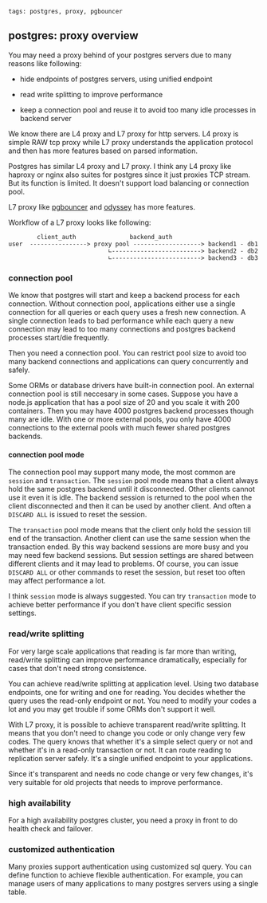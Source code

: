 ```metadata
tags: postgres, proxy, pgbouncer
```

## postgres: proxy overview

You may need a proxy behind of your postgres servers due to many reasons like following:

- hide endpoints of postgres servers, using unified endpoint

- read write splitting to improve performance

- keep a connection pool and reuse it to avoid too many idle processes in backend server

We know there are L4 proxy and L7 proxy for http servers. L4 proxy is simple RAW
 tcp proxy while L7 proxy understands the application protocol and then has more
 features based on parsed information.

Postgres has similar L4 proxy and L7 proxy. I think any L4 proxy like haproxy or nginx also
 suites for postgres since it just proxies TCP stream. But its function is limited. It
 doesn't support load balancing or connection pool.

L7 proxy like [pgbouncer](https://www.pgbouncer.org/usage.html) and
 [odyssey](https://github.com/yandex/odyssey) has more features.

Workflow of a L7 proxy looks like following:

```
        client_auth               backend_auth
user  ----------------> proxy pool -------------------> backend1 - db1
                            ∟-------------------------> backend2 - db2
                            ∟-------------------------> backend3 - db3
```

### connection pool
We know that postgres will start and keep a backend process for each connection. Without
 connection pool, applications either use a single connection for all queries or each query
 uses a fresh new connection. A single connection leads to bad performance while each query
 a new connection may lead to too many connections and postgres backend processes start/die
 frequently.

Then you need a connection pool. You can restrict pool size to avoid too many backend
 connections and applications can query concurrently and safely.

Some ORMs or database drivers have built-in connection pool. An external connection pool
 is still neccesary in some cases. Suppose you have a node.js application that has a pool
 size of 20 and you scale it with 200 containers. Then you may have 4000 postgres backend
 processes though many are idle. With one or more external pools, you only have 4000
 connections to the external pools with much fewer shared postgres backends.

#### connection pool mode
The connection pool may support many mode, the most common are `session` and `transaction`.
 The `session` pool mode means that a client always hold the same postgres backend until
 it disconnected. Other clients cannot use it even it is idle. The backend session is
 returned to the pool when the client disconnected and then it can be used by another
 client. And often a `DISCARD ALL` is issued to reset the session.

The `transaction` pool mode means that the client only hold the session till end of the
 transaction. Another client can use the same session when the transaction ended. By
 this way backend sessions are more busy and you may need few backend sessions. But
 session settings are shared between different clients and it may lead to problems.
 Of course, you can issue `DISCARD ALL` or other commands to reset the session, but
 reset too often may affect performance a lot.

I think `session` mode is always suggested. You can try `transaction` mode to achieve
 better performance if you don't have client specific session settings.

### read/write splitting
For very large scale applications that reading is far more than writing, read/write
 splitting can improve performance dramatically, especially for cases that don't need
 strong consistence.

You can achieve read/write splitting at application level. Using two database endpoints,
 one for writing and one for reading. You decides whether the query uses the read-only
 endpoint or not. You need to modify your codes a lot and you may get trouble if some
 ORMs don't support it well.

With L7 proxy, it is possible to achieve transparent read/write splitting. It means that
 you don't need to change you code or only change very few codes. The query knows that
 whether it's a simple select query or not and whether it's in a read-only transaction
 or not. It can route reading to replication server safely. It's a single unified endpoint
 to your applications.

Since it's transparent and needs no code change or very few changes, it's very suitable
 for old projects that needs to improve performance.

### high availability
For a high availability postgres cluster, you need a proxy in front to do health check
 and failover.

### customized authentication
Many proxies support authentication using customized sql query. You can define function
 to achieve flexible authentication. For example, you can manage users of many applications
 to many postgres servers using a single table.
